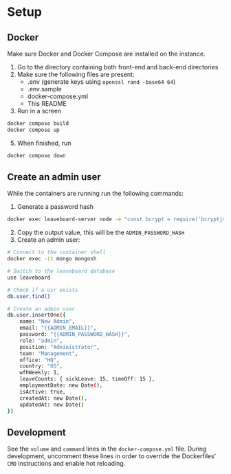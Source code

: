 # Setup

## Docker

Make sure Docker and Docker Compose are installed on the instance.

1. Go to the directory containing both front-end and back-end directories
3. Make sure the following files are present:
   - .env (generate keys using `openssl rand -base64 64`)
   - .env.sample
   - docker-compose.yml
   - This README
4. Run in a screen

```bash
docker compose build
docker compose up
```

5. When finished, run

```bash
docker compose down
```

## Create an admin user

While the containers are running run the following commands:

1. Generate a password hash

```bash
docker exec leaveboard-server node -e "const bcrypt = require('bcryptjs'); console.log('New hash:', bcrypt.hashSync('{{PLAIN_TEXT_PASSWORD}}', 10));"
```

2. Copy the output value, this will be the `ADMIN_PASSWORD_HASH`
3. Create an admin user:

```bash
# Connect to the container shell
docker exec -it mongo mongosh

# Switch to the leaveboard database
use leaveboard

# Check if a usr exists
db.user.find()

# Create an admin user
db.user.insertOne({
    name: "New Admin",
    email: "{{ADMIN_EMAIL}}",
    password: "{{ADMIN_PASSWORD_HASH}}",
    role: "admin",
    position: "Administrator",
    team: "Management",
    office: "HQ",
    country: "US",
    wfhWeekly: 1,
    leaveCounts: { sickLeave: 15, timeOff: 15 },
    employmentDate: new Date(),
    isActive: true,
    createdAt: new Date(),
    updatedAt: new Date()
})
```

## Development

See the `volume` and `command` lines in the `docker-compose.yml` file. During development, uncomment these lines in order to override the Dockerfiles' `CMD` instructions and enable hot reloading.
